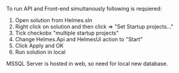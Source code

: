 To run API and Front-end simultanously following is requiered:

1) Open solution from Helmes.sln
2) Right click on solution and then click => "Set Startup projects..."
3) Tick checkobx "multiple startup projects"
4) Change Helmes.Api and HelmesUi action to "Start"
5) Click Apply and OK
6) Run solution in local 

MSSQL Server is hosted in web, so need for local new database.